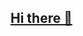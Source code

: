 ## [Hi there 👋](https://youtube.com/playlist?list=PLqb-h2KeHy6ll6PAzOoHeWWzDgqAPgwJF&si=0mv8KGQ1C9UAIGvw)
